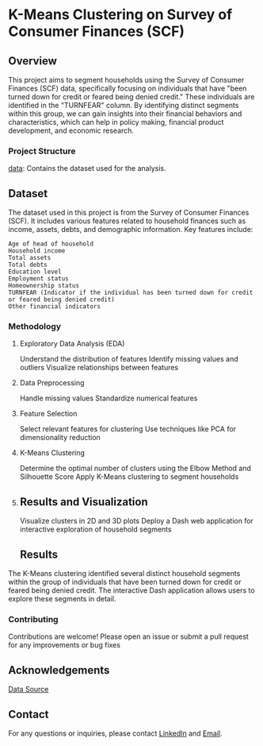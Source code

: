 # K-Means Clustering on Survey of Consumer Finances (SCF)
## Overview

This project aims to segment households using the Survey of Consumer Finances (SCF) data, specifically focusing on individuals that have "been turned down for credit or feared being denied credit." These individuals are identified in the "TURNFEAR" column. By identifying distinct segments within this group, we can gain insights into their financial behaviors and characteristics, which can help in policy making, financial product development, and economic research.


### Project Structure

[data](https://drive.google.com/file/d/18JFOTNY3d_lS1Z53Fscu5l2HHlO7-rsy/view?usp=drive_link): Contains the dataset used for the analysis.
    
## Dataset

The dataset used in this project is from the Survey of Consumer Finances (SCF). It includes various features related to household finances such as income, assets, debts, and demographic information. Key features include:

    Age of head of household
    Household income
    Total assets
    Total debts
    Education level
    Employment status
    Homeownership status
    TURNFEAR (Indicator if the individual has been turned down for credit or feared being denied credit)
    Other financial indicators

### Methodology
1. Exploratory Data Analysis (EDA)

    Understand the distribution of features
    Identify missing values and outliers
    Visualize relationships between features

2. Data Preprocessing

    Handle missing values
    Standardize numerical features

3. Feature Selection

    Select relevant features for clustering
    Use techniques like PCA for dimensionality reduction

4. K-Means Clustering

    Determine the optimal number of clusters using the Elbow Method and Silhouette Score
    Apply K-Means clustering to segment households

5. ## Results and Visualization

    Visualize clusters in 2D and 3D plots
    Deploy a Dash web application for interactive exploration of household segments

   ## Results

The K-Means clustering identified several distinct household segments within the group of individuals that have been turned down for credit or feared being denied credit. 
The interactive Dash application allows users to explore these segments in detail.

### Contributing

Contributions are welcome! Please open an issue or submit a pull request for any improvements or bug fixes

## Acknowledgements

[Data Source](https://www.federalreserve.gov/datadownload/Choose.aspx?rel=FOR)
## Contact

For any questions or inquiries, please contact [LinkedIn](www.linkedin.com/in/hart-ofigwe) and [Email](ofigwehart@gmail.com).
